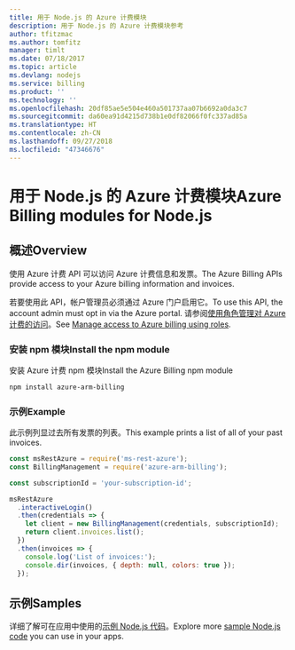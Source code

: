 ```yaml
---
title: 用于 Node.js 的 Azure 计费模块
description: 用于 Node.js 的 Azure 计费模块参考
author: tfitzmac
ms.author: tomfitz
manager: timlt
ms.date: 07/18/2017
ms.topic: article
ms.devlang: nodejs
ms.service: billing
ms.product: ''
ms.technology: ''
ms.openlocfilehash: 20df85ae5e504e460a501737aa07b6692a0da3c7
ms.sourcegitcommit: da60ea91d4215d738b1e0df82066f0fc337ad85a
ms.translationtype: HT
ms.contentlocale: zh-CN
ms.lasthandoff: 09/27/2018
ms.locfileid: "47346676"
---
```

# <a name="azure-billing-modules-for-nodejs"></a><span data-ttu-id="d752c-103">用于 Node.js 的 Azure 计费模块</span><span class="sxs-lookup"><span data-stu-id="d752c-103">Azure Billing modules for Node.js</span></span>

## <a name="overview"></a><span data-ttu-id="d752c-104">概述</span><span class="sxs-lookup"><span data-stu-id="d752c-104">Overview</span></span>
<span data-ttu-id="d752c-105">使用 Azure 计费 API 可以访问 Azure 计费信息和发票。</span><span class="sxs-lookup"><span data-stu-id="d752c-105">The Azure Billing APIs provide access to your Azure billing information and invoices.</span></span>

<span data-ttu-id="d752c-106">若要使用此 API，帐户管理员必须通过 Azure 门户启用它。</span><span class="sxs-lookup"><span data-stu-id="d752c-106">To use this API, the account admin must opt in via the Azure portal.</span></span> <span data-ttu-id="d752c-107">请参阅[使用角色管理对 Azure 计费的访问](https://docs.microsoft.com/azure/billing/billing-manage-access)。</span><span class="sxs-lookup"><span data-stu-id="d752c-107">See [Manage access to Azure billing using roles](https://docs.microsoft.com/azure/billing/billing-manage-access).</span></span>

### <a name="install-the-npm-module"></a><span data-ttu-id="d752c-108">安装 npm 模块</span><span class="sxs-lookup"><span data-stu-id="d752c-108">Install the npm module</span></span> 

<span data-ttu-id="d752c-109">安装 Azure 计费 npm 模块</span><span class="sxs-lookup"><span data-stu-id="d752c-109">Install the Azure Billing npm module</span></span> 

```bash
npm install azure-arm-billing
```
### <a name="example"></a><span data-ttu-id="d752c-110">示例</span><span class="sxs-lookup"><span data-stu-id="d752c-110">Example</span></span> 
 
<span data-ttu-id="d752c-111">此示例列显过去所有发票的列表。</span><span class="sxs-lookup"><span data-stu-id="d752c-111">This example prints a list of all of your past invoices.</span></span>
 
```javascript 
const msRestAzure = require('ms-rest-azure');
const BillingManagement = require('azure-arm-billing');

const subscriptionId = 'your-subscription-id';

msRestAzure
  .interactiveLogin()
  .then(credentials => {
    let client = new BillingManagement(credentials, subscriptionId);
    return client.invoices.list();
  })
  .then(invoices => {
    console.log('List of invoices:');
    console.dir(invoices, { depth: null, colors: true });
  });
``` 


## <a name="samples"></a><span data-ttu-id="d752c-112">示例</span><span class="sxs-lookup"><span data-stu-id="d752c-112">Samples</span></span>

<span data-ttu-id="d752c-113">详细了解可在应用中使用的[示例 Node.js 代码](https://azure.microsoft.com/resources/samples/?platform=nodejs)。</span><span class="sxs-lookup"><span data-stu-id="d752c-113">Explore more [sample Node.js code](https://azure.microsoft.com/resources/samples/?platform=nodejs) you can use in your apps.</span></span>
